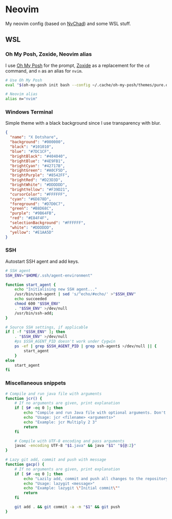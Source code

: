 # Neovim

My neovim config (based on [NvChad](https://nvchad.com/)) and some WSL stuff.

## WSL

### Oh My Posh, Zoxide, Neovim alias

I use [Oh My Posh](https://ohmyposh.dev/) for the prompt, [Zoxide](https://github.com/ajeetdsouza/zoxide) as a replacement for the `cd` command, and `n` as an alias for `nvim`.

```bash
# Use Oh My Posh
eval "$(oh-my-posh init bash --config ~/.cache/oh-my-posh/themes/pure.omp.json) $(zoxide init bash --cmd cd)"

# Neovim alias
alias n="nvim"
```

### Windows Terminal

Simple theme with a black background since I use transparency with blur.

```json
{
  "name": "X Dotshare",
  "background": "#000000",
  "black": "#101010",
  "blue": "#7DC1CF",
  "brightBlack": "#404040",
  "brightBlue": "#4E9FB1",
  "brightCyan": "#42717B",
  "brightGreen": "#A0CF5D",
  "brightPurple": "#8542FF",
  "brightRed": "#D23D3D",
  "brightWhite": "#DDDDDD",
  "brightYellow": "#F39D21",
  "cursorColor": "#FFFFFF",
  "cyan": "#6D878D",
  "foreground": "#D7D0C7",
  "green": "#B8D68C",
  "purple": "#9B64FB",
  "red": "#E84F4F",
  "selectionBackground": "#FFFFFF",
  "white": "#DDDDDD",
  "yellow": "#E1AA5D"
}
```

### SSH

Autostart SSH agent and add keys.

```bash
# SSH agent
SSH_ENV="$HOME/.ssh/agent-environment"

function start_agent {
    echo "Initialising new SSH agent..."
    /usr/bin/ssh-agent | sed 's/^echo/#echo/' >"$SSH_ENV"
    echo succeeded
    chmod 600 "$SSH_ENV"
    . "$SSH_ENV" >/dev/null
    /usr/bin/ssh-add;
}

# Source SSH settings, if applicable
if [ -f "$SSH_ENV" ]; then
    . "$SSH_ENV" >/dev/null
    #ps $SSH_AGENT_PID doesn't work under Cygwin
    ps -ef | grep $SSH_AGENT_PID | grep ssh-agent$ >/dev/null || {
        start_agent
    }
else
    start_agent
fi
```

### Miscellaneous snippets

```bash
# Compile and run java file with arguments
function jcr() {
    # If no arguments are given, print explanation
    if [ $# -eq 0 ]; then
        echo "Compile and run Java file with optional arguments. Don't include the extension in the file name."
        echo "Usage: jcr <filename> <arguments>"
        echo "Example: jcr Multiply 2 3"
        return
    fi

    # Compile with UTF-8 encoding and pass arguments
    javac -encoding UTF-8 "$1.java" && java "$1" "${@:2}"
}
```

```bash
# Lazy git add, commit and push with message
function gacp() {
    # If no arguments are given, print explanation
    if [ $# -eq 0 ]; then
        echo "Lazily add, commit and push all changes to the repository."
        echo "Usage: lazygit <message>"
        echo "Example: lazygit \"Initial commit\""
        return
    fi

    git add . && git commit -a -m "$1" && git push
}
```
